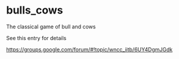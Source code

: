 bulls_cows
==========

The classical game of bull and cows 

See this entry for details 

https://groups.google.com/forum/#!topic/wncc_iitb/6UY4DgmJGdk
